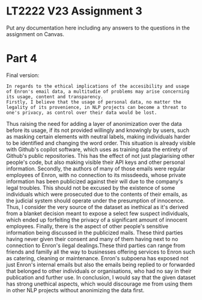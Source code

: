# LT2222 V23 Assignment 3

Put any documentation here including any answers to the questions in the 
assignment on Canvas.

# Part 4
Final version:

    In regards to the ethical implications of the accesibility and usage of Enron's email data, a multitudie of problems may arise concerning its usage, content and transparency.
    Firstly, I believe that the usage of personal data, no matter the legality of its provenience, in NLP projects can become a threat to one's privacy, as control over their data would be lost.
Thus raising the need for adding a layer of anonimization over the data before its usage, if its not provided willingly and knowingly by users, such as masking certain elements with neutral labels, making individuals harder to be identified and changing the word order.
This situation is already visible with Github's copilot software, which uses as training data the entirety of Github's public repositories. This has the effect of not just plagiarising other
people's code, but also making visible their API keys and other personal information.
    Secondly, the authors of many of those emails were regular employees of Enron, with no connection to its missdeeds, whose private information has been publicized against their will due
to the company's legal troubles. This should not be excused by the existence of some individuals which were prosecuted due to the contents of their emails, as the judicial system should operate under
the presumption of innocence. Thus, I consider the very source of the dataset as inethical as it's derived from a blanket decision meant to expose a select few suspect individuals, which ended up forfeiting the
privacy of a significant amount of innocent employees.
    Finally, there is the aspect of other people's sensitive information being discussed in the publicized mails. These third parties having never given their consent and many of them having next to no
connection to Enron's ilegal dealings.These third parties can range from friends and familly all the way to businesses offering services to Enron such as catering, cleaning or maintenance. Enron's subpoena
has exposed not just Enron's internal emails but also the emails being replied to or forwarded that belonged to other individuals or organisations, who had no say in their publication and further use.
    In conclusion, I would say that the given dataset has strong unethical aspects, which would discourage me from using them in other NLP projects without anonimizing the data first.

